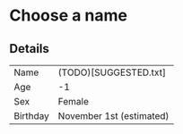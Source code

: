 # Choose a name

## Details

|           |                          |
| --------- | ------------------------ |
| Name      | (TODO)[SUGGESTED.txt]    |
| Age       | -1                       |
| Sex       | Female                   |
| Birthday  | November 1st (estimated) |
